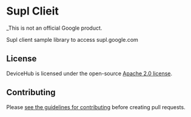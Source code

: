 # Supl Clieit

_This is not an official Google product.

Supl client sample library to access supl.google.com

## License

DeviceHub is licensed under the open-source [Apache 2.0 license](LICENSE).

## Contributing

Please [see the guidelines for contributing](CONTRIBUTING.md) before creating
pull requests.